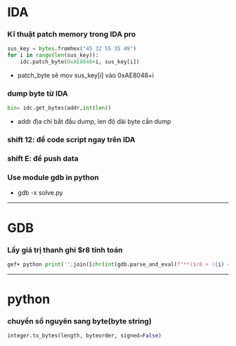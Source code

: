 # IDA 
### Kĩ thuật patch memory trong IDA pro
``` python
sus_key = bytes.fromhex("45 32 55 35 49")
for i in range(len(sus_key)):
    idc.patch_byte(0xAE8048+i, sus_key[i])
```
- patch_byte sẽ mov sus_key[i] vào 0xAE8048+i

### dump byte từ IDA
```python
bin= idc.get_bytes(addr,int(len))
```
- addr địa chỉ bắt đầu dump, len độ dài byte cần dump

### shift 12: để code script ngay trên IDA

### shift E: để push data
### Use module gdb in python
- gdb -x solve.py
----
# GDB
### Lấy giá trị thanh ghi $r8 tính toán
``` python
gef➤ python print(''.join([chr(int(gdb.parse_and_eval(f"**($r8 + ({i} << 4))"))) for i in range(18)]))
```
----
# python
### chuyển số nguyên sang byte(byte string)
```python
integer.to_bytes(length, byteorder, signed=False)
```
